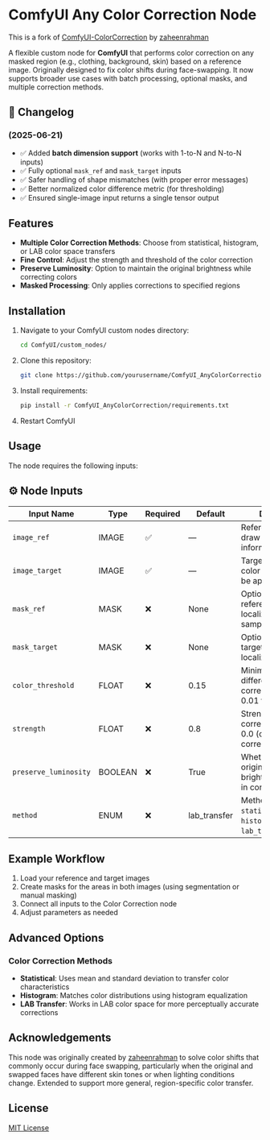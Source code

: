 # ComfyUI Any Color Correction Node

This is a fork of [ComfyUI-ColorCorrection](https://github.com/zaheenrahman/ComfyUI-ColorCorrection) by [zaheenrahman](https://github.com/zaheenrahman)

A flexible custom node for **ComfyUI** that performs color correction on any masked region (e.g., clothing, background, skin) based on a reference image. Originally designed to fix color shifts during face-swapping. It now supports broader use cases with batch processing, optional masks, and multiple correction methods.

## 🔄 Changelog

### (2025-06-21)
- ✅ Added **batch dimension support** (works with 1-to-N and N-to-N inputs)
- ✅ Fully optional `mask_ref` and `mask_target` inputs
- ✅ Safer handling of shape mismatches (with proper error messages)
- ✅ Better normalized color difference metric (for thresholding)
- ✅ Ensured single-image input returns a single tensor output

## Features

- **Multiple Color Correction Methods**: Choose from statistical, histogram, or LAB color space transfers
- **Fine Control**: Adjust the strength and threshold of the color correction
- **Preserve Luminosity**: Option to maintain the original brightness while correcting colors
- **Masked Processing**: Only applies corrections to specified regions

## Installation

1. Navigate to your ComfyUI custom nodes directory:
   ```bash
   cd ComfyUI/custom_nodes/
   ```

2. Clone this repository:
   ```bash
   git clone https://github.com/yourusername/ComfyUI_AnyColorCorrection
   ```

3. Install requirements:
   ```bash
   pip install -r ComfyUI_AnyColorCorrection/requirements.txt
   ```

4. Restart ComfyUI

## Usage

The node requires the following inputs:
## ⚙️ Node Inputs

| Input Name            | Type    | Required | Default | Description                                                                 |
|-----------------------|---------|----------|---------|-----------------------------------------------------------------------------|
| `image_ref`           | IMAGE   | ✅       | —       | Reference image to draw color information from.                            |
| `image_target`        | IMAGE   | ✅       | —       | Target image where color correction will be applied.                        |
| `mask_ref`            | MASK    | ❌       | None    | Optional mask for the reference image to localize color sampling.          |
| `mask_target`         | MASK    | ❌       | None    | Optional mask for the target image to localize correction.                 |
| `color_threshold`     | FLOAT   | ❌       | 0.15    | Minimum color difference to trigger correction. Range: 0.01 to 1.0.         |
| `strength`            | FLOAT   | ❌       | 0.8     | Strength of color correction. Range: 0.0 (off) to 1.0 (full correction).    |
| `preserve_luminosity` | BOOLEAN | ❌       | True    | Whether to preserve original brightness/luminosity in correction.           |
| `method`              | ENUM    | ❌       | lab_transfer | Method to use: `statistical`, `histogram`, or `lab_transfer`.         |


## Example Workflow

1. Load your reference and target images
2. Create masks for the areas in both images (using segmentation or manual masking)
3. Connect all inputs to the Color Correction node
4. Adjust parameters as needed

## Advanced Options

### Color Correction Methods

- **Statistical**: Uses mean and standard deviation to transfer color characteristics
- **Histogram**: Matches color distributions using histogram equalization
- **LAB Transfer**: Works in LAB color space for more perceptually accurate corrections

## Acknowledgements

This node was originally created by [zaheenrahman](https://github.com/zaheenrahman) to solve color shifts that commonly occur during face swapping, particularly when the original and swapped faces have different skin tones or when lighting conditions change. Extended to support more general, region-specific color transfer.


## License

[MIT License](https://opensource.org/licenses/MIT)